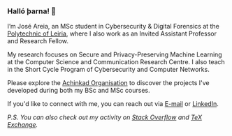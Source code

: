 ### Halló þarna! 👋

I’m José Areia, an MSc student in Cybersecurity & Digital Forensics at the [Polytechnic of Leiria](https://www.ipleiria.pt/politecnico/institucional/politecnico/), where I also work as an Invited Assistant Professor and Research Fellow.

My research focuses on Secure and Privacy-Preserving Machine Learning at the Computer Science and Communication Research Centre. I also teach in the Short Cycle Program of Cybersecurity and Computer Networks.

Please explore the [Achinkad Organisation](https://github.com/Achinkad/) to discover the projects I've developed during both my BSc and MSc courses.

If you'd like to connect with me, you can reach out via <a href="mailto:jose.apareia@gmail.com">E-mail</a> or [LinkedIn](https://www.linkedin.com/in/joseareia/).

_P.S. You can also check out my activity on [Stack Overflow](https://stackoverflow.com/users/18206310/joseareia) and [TeX Exchange](https://tex.stackexchange.com/users/355054/joseareia)._
